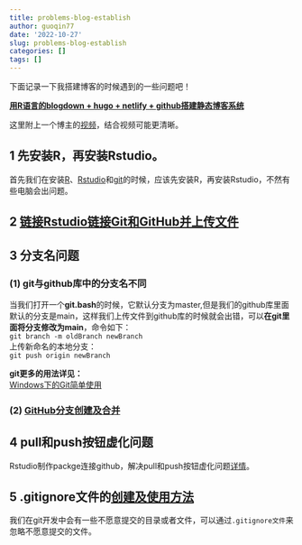 ```yaml
---
title: problems-blog-establish
author: guoqin77
date: '2022-10-27'
slug: problems-blog-establish
categories: []
tags: []
---
```


下面记录一下我搭建博客的时候遇到的一些问题吧！


 **[用R语言的blogdown + hugo + netlify + github搭建静态博客系统](https://cloud.tencent.com/developer/news/92522)** 
   
   这里附上一个博主的[视频](https://www.bilibili.com/video/BV1Be4y1h756/?spm_id_from=333.337.search-card.all.click&vd_source=2953fd39e7f1e09be79b878e147450e9)，结合视频可能更清晰。
 
 
## 1 先安装R，再安装Rstudio。
首先我们在安装[R](https://www.r-project.org/)、[Rstudio](https://www.rstudio.com/)和[git](https://git-scm.com/)的时候，应该先安装R，再安装Rstudio，不然有些电脑会出问题。 
## 2 [链接Rstudio链接Git和GitHub并上传文件](https://www.jianshu.com/p/25cd43858f43)
## 3 分支名问题

### (1) git与github库中的分支名不同
当我们打开一个**git.bash**的时候，它默认分支为master,但是我们的github库里面默认的分支是main，这样我们上传文件到github库的时候就会出错，可以**在git里面将分支修改为main**，命令如下：   
`git branch -m oldBranch newBranch`     
上传新命名的本地分支：   
`git push origin newBranch`    


**git更多的用法详见：**      
[Windows下的Git简单使用](https://blog.csdn.net/qq1713802040/article/details/124831253)

### (2) [GitHub分支创建及合并](https://blog.csdn.net/qq_30607843/article/details/84404000)

## 4 pull和push按钮虚化问题  
    
Rstudio制作packge连接github，解决pull和push按钮虚化问题[详情](https://zhuanlan.zhihu.com/p/505604435)。

## 5 .gitignore文件的[创建及使用方法](http://t.zoukankan.com/zz-newbie-p-13219701.html)

我们在git开发中会有一些不愿意提交的目录或者文件，可以通过`.gitignore文件`来忽略不愿意提交的文件。